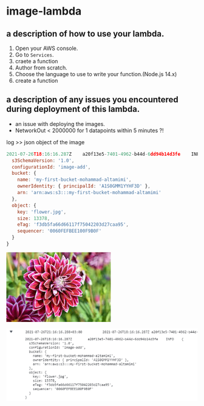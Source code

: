 # image-lambda

<!-- ## Feature Tasks
* Create an S3 Bucket with “open” read permissions, so that anyone can see the images/files in their browser
* A user should be able to upload an image at any size, and update a dictionary of all images that have been uploaded so far
* When an image is uploaded to your S3 bucket, it should trigger a Lambda function which must:

- Download a file called “images.json” from the S3 Bucket if it exists
- The images.json should be an array of objects, each representing an image. Create an empty array if this file is not present
- Create a metadata object describing the image.
        - Name, Size, Type, etc.

- Append the data for this image to the array.
        - Note: If the image is a duplicate name, update the object in the array, don’t just add it.

* Upload the images.json file back to the S3 bucket. -->



## a description of how to use your lambda.
1. Open your AWS console.
2. Go to `Services`.
3. craete a function
4. Author from scratch.
5. Choose the language to use to write your function.(Node.js 14.x)
6. create a function

## a description of any issues you encountered during deployment of this lambda.
- an issue with deploying the images.
- NetworkOut < 2000000 for 1 datapoints within 5 minutes ?!


log >> json object of the image 

```js
2021-07-26T18:16:16.287Z	a20f13e5-7401-4962-b44d-6dd94b14d3fe	INFO	{
  s3SchemaVersion: '1.0',
  configurationId: 'image-add',
  bucket: {
    name: 'my-first-bucket-mohammad-altamimi',
    ownerIdentity: { principalId: 'A1S0GMM1YYHF3D' },
    arn: 'arn:aws:s3:::my-first-bucket-mohammad-altamimi'
  },
  object: {
    key: 'flower.jpg',
    size: 13378,
    eTag: 'f3db5fa66d66117f75042203d27caa95',
    sequencer: '0060FEFBEE100F9B0F'
  }
}
```

![](./flower.jpg)


![](./bucket-log.png)